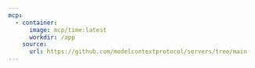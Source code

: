```yaml
---
mcp:
  - container:
      image: mcp/time:latest
      workdir: /app
    source:
      url: https://github.com/modelcontextprotocol/servers/tree/main
---
```


